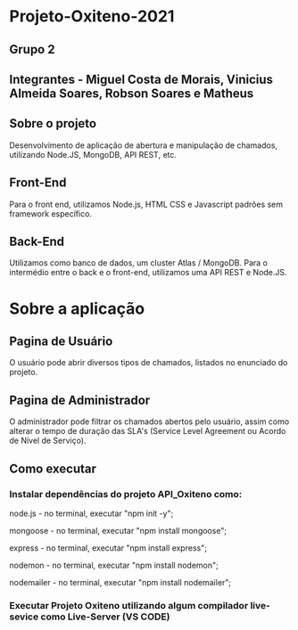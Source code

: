 # Projeto-Oxiteno-2021
## Grupo 2
## Integrantes - Miguel Costa de Morais, Vinicius Almeida Soares, Robson Soares e Matheus

## Sobre o projeto
Desenvolvimento de aplicação de abertura e manipulação de chamados, utilizando Node.JS, MongoDB, API REST, etc.

## Front-End
Para o front end, utilizamos Node.js, HTML CSS e Javascript padrões sem framework específico.

## Back-End
Utilizamos como banco de dados, um cluster Atlas / MongoDB. Para o intermédio entre o back e o front-end, utilizamos uma API REST e Node.JS.

# Sobre a aplicação
## Pagina de Usuário
O usuário pode abrir diversos tipos de chamados, listados no enunciado do projeto.

## Pagina de Administrador
O administrador pode filtrar os chamados abertos pelo usuário, assim como alterar o tempo de duração das SLA's (Service Level Agreement ou Acordo de Nível de Serviço).



## Como executar
### Instalar dependências do projeto API_Oxiteno como:
 
 node.js - no terminal, executar "npm init -y";
 
 mongoose - no terminal, executar "npm install mongoose";
 
 express - no terminal, executar "npm install express";
 
 nodemon - no terminal, executar "npm install nodemon";
 
 nodemailer - no terminal, executar "npm install nodemailer";
 
### Executar Projeto Oxiteno utilizando algum compilador live-sevice como Live-Server (VS CODE)
